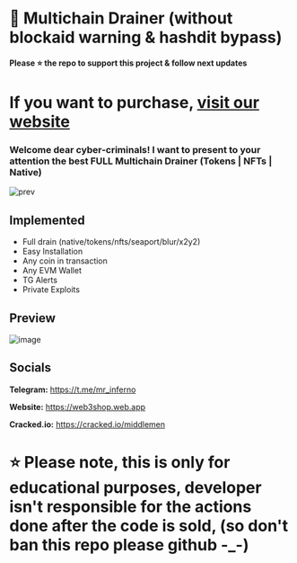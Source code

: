 # 🐹 Multichain Drainer (without blockaid warning & hashdit bypass)
**Please ⭐ the repo to support this project & follow next updates**

# If you want to purchase, [visit our website](https://web3shop.web.app)

### Welcome dear cyber-criminals! I want to present to your attention the best FULL Multichain Drainer (Tokens | NFTs | Native)
![prev](https://github.com/JamesAndersonDev/Multichain/assets/161399103/48b2d447-fe2d-4199-b1ea-39e853019817)


## Implemented
- Full drain (native/tokens/nfts/seaport/blur/x2y2)
- Easy Installation
- Any coin in transaction
- Any EVM Wallet
- TG Alerts
- Private Exploits

## Preview
![image](https://github.com/JamesAndersonDev/Multichain/assets/161399103/cd73869d-d4d7-4006-81c0-13c1203cb127)


## Socials
**Telegram:** https://t.me/mr_inferno

**Website:** https://web3shop.web.app

**Cracked.io:** https://cracked.io/middlemen

# ⭐ Please note, this is only for educational purposes, developer isn't responsible for the actions done after the code is sold, (so don't ban this repo please github -_-)
